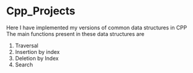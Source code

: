 # Cpp_Projects
Here I have implemented my versions of common data structures in CPP
The main functions present in these data structures are 
1. Traversal
2. Insertion by index
3. Deletion by Index
4. Search
